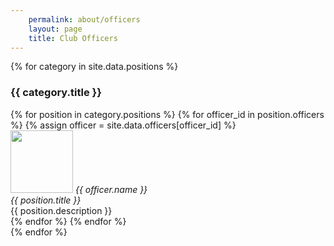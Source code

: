 ```yaml
---
    permalink: about/officers
    layout: page
    title: Club Officers
---
```


<div class="row is-flex">
  {% for category in site.data.positions %}
    <h3>{{ category.title }}</h3>
    <div class="row is-flex">
      {% for position in category.positions %}
        {% for officer_id in position.officers %}
          {% assign officer = site.data.officers[officer_id] %}
          <div class="col-lg-2 col-md-3 col-sm-4 col-xs-6">
            <img height="100" width="100" alt="" src="/images/leaders/{{ officer.photo | default: 'beaver.jpg'}}"/>
            <em>{{ officer.name }}<br/>
            {{ position.title }}<br/></em>
            {{ position.description }}
          </div>
        {% endfor %}
      {% endfor %}
    </div>
  {% endfor %}
</div>


